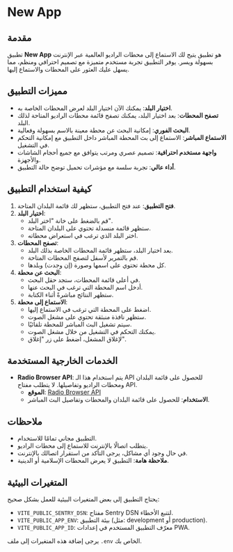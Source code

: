 # New App

## مقدمة

تطبيق **New App** هو تطبيق يتيح لك الاستماع إلى محطات الراديو العالمية عبر الإنترنت بسهولة ويسر. يوفر التطبيق تجربة مستخدم متميزة مع تصميم احترافي ومنظم، مما يسهل عليك العثور على المحطات والاستماع إليها.

## مميزات التطبيق

- **اختيار البلد**: يمكنك الآن اختيار البلد لعرض المحطات الخاصة به.
- **تصفح المحطات**: بعد اختيار البلد، يمكنك تصفح قائمة محطات الراديو المتاحة لذلك البلد.
- **البحث الفوري**: إمكانية البحث عن محطة معينة بالاسم بسهولة وفعالية.
- **الاستماع المباشر**: الاستماع إلى بث المحطة المباشر داخل التطبيق مع إمكانية التحكم في التشغيل.
- **واجهة مستخدم احترافية**: تصميم عصري ومرتب يتوافق مع جميع أحجام الشاشات والأجهزة.
- **أداء عالي**: تجربة سلسة مع مؤشرات تحميل توضح حالة التطبيق.

## كيفية استخدام التطبيق

1. **فتح التطبيق**: عند فتح التطبيق، ستظهر لك قائمة البلدان المتاحة.
2. **اختيار البلد**:
   - قم بالضغط على خانة "اختر البلد".
   - ستظهر قائمة منسدلة تحتوي على البلدان المتاحة.
   - اختر البلد الذي ترغب في استعراض محطاته.
3. **تصفح المحطات**:
   - بعد اختيار البلد، ستظهر قائمة المحطات الخاصة بذلك البلد.
   - قم بالتمرير لأسفل لتصفح المحطات المتاحة.
   - كل محطة تحتوي على اسمها وصورة (إن وجدت) وبلدها.
4. **البحث عن محطة**:
   - في أعلى قائمة المحطات، ستجد حقل البحث.
   - أدخل اسم المحطة التي ترغب في البحث عنها.
   - ستظهر النتائج مباشرةً أثناء الكتابة.
5. **الاستماع إلى محطة**:
   - اضغط على المحطة التي ترغب في الاستماع إليها.
   - ستظهر نافذة منبثقة تحتوي على مشغل الصوت.
   - سيتم تشغيل البث المباشر للمحطة تلقائيًا.
   - يمكنك التحكم في التشغيل من خلال مشغل الصوت.
   - لإغلاق المشغل، اضغط على زر "إغلاق".

## الخدمات الخارجية المستخدمة

- **Radio Browser API**: يتم استخدام هذا الـ API للحصول على قائمة البلدان ومحطات الراديو وتفاصيلها. لا يتطلب مفتاح API.
  - **الموقع**: [Radio Browser API](https://www.radio-browser.info/)
  - **الاستخدام**: للحصول على قائمة البلدان والمحطات وتفاصيل البث المباشر.

## ملاحظات

- التطبيق مجاني تمامًا للاستخدام.
- يتطلب اتصالًا بالإنترنت للاستماع إلى محطات الراديو.
- في حال وجود أي مشاكل، يرجى التأكد من استقرار اتصالك بالإنترنت.
- **ملاحظة هامة**: التطبيق لا يعرض المحطات الإسلامية أو الدينية.

## المتغيرات البيئية

يحتاج التطبيق إلى بعض المتغيرات البيئية للعمل بشكل صحيح:

- `VITE_PUBLIC_SENTRY_DSN`: مفتاح Sentry DSN لتتبع الأخطاء.
- `VITE_PUBLIC_APP_ENV`: بيئة التطبيق (مثل: development أو production).
- `VITE_PUBLIC_APP_ID`: معرّف التطبيق المستخدم في إعدادات PWA.

يرجى إضافة هذه المتغيرات إلى ملف `.env` الخاص بك.